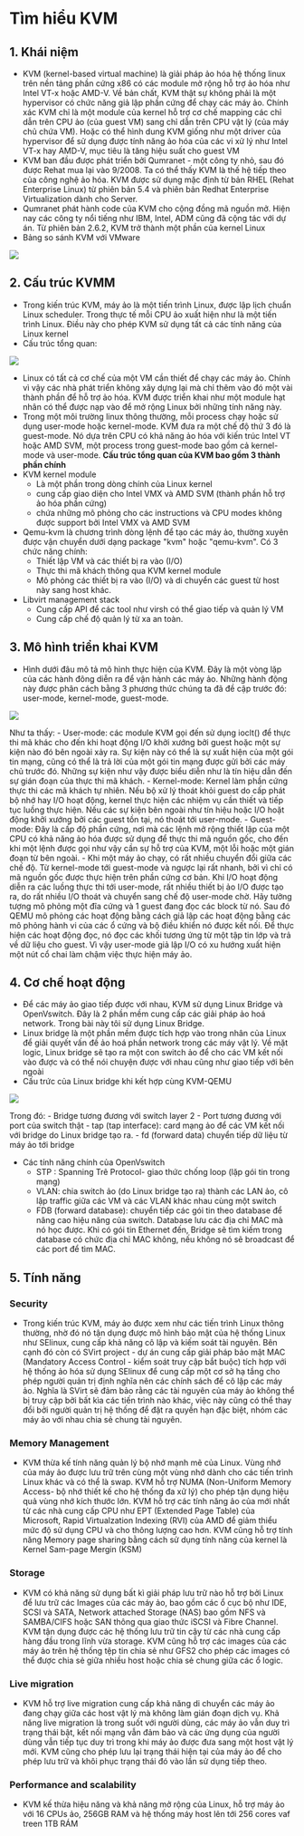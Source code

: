 # Tìm hiểu KVM
## 1. Khái niệm
- KVM (kernel-based virtual machine) là giải pháp ảo hóa hệ thống linux trên nền tảng phần cứng x86 có các module mở rộng hỗ trợ ảo hóa như Intel VT-x hoặc AMD-V. Về bản chất, KVM thật sự không phải là một hypervisor có chức năng giả lập phần cứng để chạy các máy ảo. Chính xác KVM chỉ là một module của kernel hỗ trợ cơ chế mapping các chỉ dẫn trên CPU ảo (của guest VM) sang chỉ dẫn trên CPU vật lý (của máy chủ chứa VM). Hoặc có thể hình dung KVM giống như một driver của hypervisor để sử dụng được tính năng ảo hóa của các vi xử lý như Intel VT-x hay AMD-V, mục tiêu là tăng hiệu suất cho guest VM
- KVM ban đầu được phát triển bởi Qumranet - một công ty nhỏ, sau đó được Rehat mua lại vào 9/2008. Ta có thể thấy KVM là thế hệ tiếp theo của công nghệ ảo hóa. KVM được sử dụng mặc định từ bản RHEL (Rehat Enterprise Linux) từ phiên bản 5.4 và phiên bản Redhat Enterprise Virtualization dành cho Server.
- Qumranet phát hành code của KVM cho cộng đồng mã nguồn mở. Hiện nay các công ty nổi tiếng như IBM, Intel, ADM cũng đã cộng tác với dự án. Từ phiên bản 2.6.2, KVM trở thành một phần của kernel Linux
- Bảng so sánh KVM với VMware

<img src="http://i.imgur.com/SRDtP40.png">

## 2. Cấu trúc KVMM
- Trong kiến trúc KVM, máy ảo là một tiến trình Linux, được lập lịch chuẩn Linux scheduler. Trong thực tế mỗi CPU ảo xuất hiện như là một tiến trình Linux. Điều này cho phép KVM sử dụng tất cả các tính năng của Linux kernel
- Cấu trúc tổng quan:

<img src="https://i.imgur.com/mriuYGg.png">

- Linux có tất cả cơ chế của một VM cần thiết để chạy các máy ảo. Chính vì vậy các nhà phát triển không xây dựng lại mà chỉ thêm vào đó một vài thành phần để hỗ trợ ảo hóa. KVM được triển khai như một module hạt nhân có thể được nạp vào để mở rộng Linux bởi những tính năng này.
- Trong một môi trường linux thông thường, mỗi process chạy hoặc sử dụng user-mode hoặc kernel-mode. KVM đưa ra một chế độ thứ 3 đó là guest-mode. Nó dựa trên CPU có khả năng ảo hóa với kiến trúc Intel VT hoặc AMD SVM, một process trong guest-mode bao gồm cả kernel-mode và user-mode.
**Cấu trúc tổng quan của KVM bao gồm 3 thành phần chính**
- KVM kernel module
	- Là một phần trong dòng chính của Linux kernel
	- cung cấp giao diện cho Intel VMX và AMD SVM (thành phần hỗ trợ ảo hóa phần cứng)
	- chứa những mô phỏng cho các instructions và CPU modes không được support bởi Intel VMX và AMD SVM
- Qemu-kvm là chương trình dòng lệnh để tạo các máy ảo, thường xuyên được vận chuyển dưới dạng package "kvm" hoặc "qemu-kvm". Có 3 chức năng chính:
	- Thiết lập VM và các thiết bị ra vào (I/O)
	- Thực thi mã khách thông qua KVM kernel module
	- Mô phỏng các thiết bị ra vào (I/O) và di chuyển các guest từ host này sang host khác.
- Libvirt management stack
	- Cung cấp API để các tool như virsh có thể giao tiếp và quản lý VM
	- Cung cấp chế độ quản lý từ xa an toàn.
## 3. Mô hình triển khai KVM
- Hình dưới đâu mô tả mô hình thực hiện của KVM. Đây là một vòng lặp của các hành đông diễn ra để vận hành các máy ảo. Những hành động này được phân cách bằng 3 phương thức chúng ta đã đề cập trước đó: user-mode, kernel-mode, guest-mode.

<img src="https://i.imgur.com/t70nByV.png">

Như ta thấy:
	- User-mode: các module KVM gọi đến sử dụng ioclt() để thực thi mã khác cho đến khi hoạt động I/O khởi xướng bởi guest hoặc một sự kiện nào đó bên ngoài xảy ra. Sự kiện này có thể là sự xuất hiện của một gói tin mạng, cũng có thể là trả lời của một gói tin mạng được gửi bởi các máy chủ trước đó. Những sự kiện như vậy được biểu diễn như là tín hiệu dẫn đến sự gián đoạn của thực thi mã khách.
	- Kernel-mode: Kernel làm phần cứng thực thi các mã khách tự nhiên. Nếu bộ xử lý thoát khỏi guest do cấp phát bộ nhớ hay I/O hoạt động, kernel thực hiện các nhiệm vụ cần thiết và tiếp tục luồng thực hiện. Nếu các sự kiện bên ngoài như tín hiệu hoặc I/O hoặt động khởi xướng bởi các guest tồn tại, nó thoát tới user-mode.
	- Guest-mode: Đây là cấp độ phần cứng, nơi mà các lệnh mở rộng thiết lập của một CPU có khả năng ảo hóa được sử dụng để thực thi mã nguồn gốc, cho đến khi một lệnh được gọi như vậy cần sự hỗ trợ của KVM, một lỗi hoặc một gián đoạn từ bên ngoài.
	- Khi một máy ảo chạy, có rất nhiều chuyển đổi giữa các chế độ. Từ kernel-mode tới guest-mode và ngược lại rất nhanh, bởi vì chỉ có mã nguồn gốc được thực hiện trên phần cứng cơ bản. Khi I/O hoạt động diễn ra các luồng thực thi tới user-mode, rất nhiều thiết bị ảo I/O được tạo ra, do rất nhiều I/O thoát và chuyển sang chế độ user-mode chờ. Hãy tưởng tượng mô phỏng một đĩa cứng và 1 guest đang đọc các block từ nó. Sau đó QEMU mô phỏng các hoạt động bằng cách giả lập các hoạt động bằng các mô phỏng hành vi của các ổ cứng và bộ điều khiển nó được kết nối. Để thực hiện các hoạt động đọc, nó đọc các khối tương ứng từ một tập tin lớp và trả về  dữ liệu cho guest. Vì vậy user-mode giả lập I/O có xu hướng xuất hiện một nút cổ chai làm chậm việc thực hiện máy ảo.
## 4. Cơ chế hoạt động
- Để các máy ảo giao tiếp được với nhau, KVM sử dụng Linux Bridge và OpenVswitch. Đây là 2 phần mềm cung cấp các giải pháp ảo hoá network. Trong bài này tôi sử dụng Linux Bridge.
- Linux bridge là một phần mềm được tích hợp vào trong nhân của Linux để giải quyết vấn đề ảo hoá phần network trong các máy vật lý. Về mặt logic, Linux bridge sẽ tạo ra một con switch ảo để cho các VM kết nối vào được và có thể nói chuyện được với nhau cũng như giao tiếp với bên ngoài
- Cấu trức của Linux bridge khi kết hợp cùng KVM-QEMU

<img src="https://i.imgur.com/NA5nOax.png">

Trong đó:
	- Bridge tương đương với switch layer 2
	- Port tương đương với port của switch thật
	- tap (tap interface): card mạng ảo để các VM kết nối với bridge do Linux bridge tạo ra.
	- fd (forward data) chuyển tiếp dữ liệu từ máy ảo tới bridge
- Các tính năng chính của OpenVswitch
	- STP : Spanning Trê Protocol- giao thức chống loop (lặp gói tin trong mạng)
	- VLAN: chia switch ảo (do Linux bridge tạo ra) thành các LAN ảo, cô lập traffic giữa các VM và các VLAN khác nhau cùng một switch
	- FDB (forward database): chuyển tiếp các gói tin theo database để nâng cao hiệu năng của switch. Database lưu các địa chỉ MAC mà nó học được. Khi có gói tin Ethernet đến, Bridge sẽ tìm kiếm trong database có chức địa chỉ MAC không, nếu không nó sẽ broadcast để các port để tìm MAC.
## 5. Tính năng
### Security
- Trong kiến trúc KVM, máy ảo được xem như các tiến trình Linux thông thường, nhờ đó nó tận dụng được mô hình bảo mật của hệ thống Linux như SElinux, cung cấp khả năng cô lập và kiếm soát tài nguyên. Bên cạnh đó còn có SVirt project - dự án cung cấp giải pháp bảo mật MAC (Mandatory Access Control - kiểm soát truy cập bắt buộc) tích hợp với hệ thống ảo hóa sử dụng SElinux để cung cấp một cơ sở hạ tầng cho phép người quản trị định nghĩa nên các chính sách để cô lập các máy ảo. Nghĩa là SVirt sẽ đảm bảo rằng các tài nguyên của máy ảo không thể bị truy cập bởi bất kìa các tiến trình nào khác, việc này cũng có thể thay đổi bởi người quản trị hệ thống để đặt ra quyền hạn đặc biệt, nhóm các máy ảo với nhau chia sẻ chung tài nguyên.
### Memory Management
- KVM thừa kế tính năng quản lý bộ nhớ mạnh mẽ của Linux. Vùng nhớ của máy ảo được lưu trữ trên cùng một vùng nhớ dành cho các tiến trình Linux khác và có thể là swap. KVM hỗ trợ NUMA (Non-Uniform Memory Access- bộ nhớ thiết kế cho hệ thống đa xử lý) cho phép tận dụng hiệu quả vùng nhớ kích thước lớn. KVM hỗ trợ các tính năng ảo của mới nhất từ các nhà cung cấp CPU như EPT (Extended Page Table) của Microsoft, Rapid Virtualzation Indexing (RVI) của AMD để giảm thiểu mức độ sử dụng CPU và cho thông lượng cao hơn. KVM cũng hỗ trợ tính năng Memory page sharing bằng cách sử dụng tính năng của kernel là Kernel Sam-page Mergin (KSM)
### Storage
- KVM có khả năng sử dụng bất kì giải pháp lưu trữ nào hỗ trợ bởi Linux để lưu trữ các Images của các máy ảo, bao gồm các ổ cục bộ như IDE, SCSI và SATA, Network attached Storage (NAS) bao gồm NFS và SAMBA/CIFS hoặc SAN thông qua giao thức iSCSI và Fibre Channel. KVM tận dụng được các hệ thống lưu trữ tin cậy từ các nhà cung cấp hàng đầu trong lĩnh vừa storage. KVM cũng hỗ trợ các images của các máy ảo trên hệ thống tệp tin chia sẻ như GFS2 cho phép các images có thể được chia sẻ giữa nhiều host hoặc chia sẻ chung giữa các ổ logic.
### Live migration
- KVM hỗ trợ live migration cung cấp khả năng di chuyển các máy ảo đang chạy giữa các host vật lý mà không làm gián đoạn dịch vụ. Khả năng live migration là trong suốt với người dùng, các máy ảo vẫn duy trì trạng thái bật, kết nối mạng vẫn đảm bảo và các ứng dụng của người dùng vẫn tiếp tục duy trì trong khi máy ảo được đưa sang một host vật lý mới. KVM cũng cho phép lưu lại trạng thái hiện tại của máy ảo để cho phép lưu trữ và khôi phục trạng thái đó vào lần sử dụng tiếp theo.
### Performance and scalability
- KVM kế thừa hiệu năng và khả năng mở rộng của Linux, hỗ trợ máy ảo với 16 CPUs ảo, 256GB RAM và hệ thống máy host lên tới 256 cores vaf treen 1TB RÁM